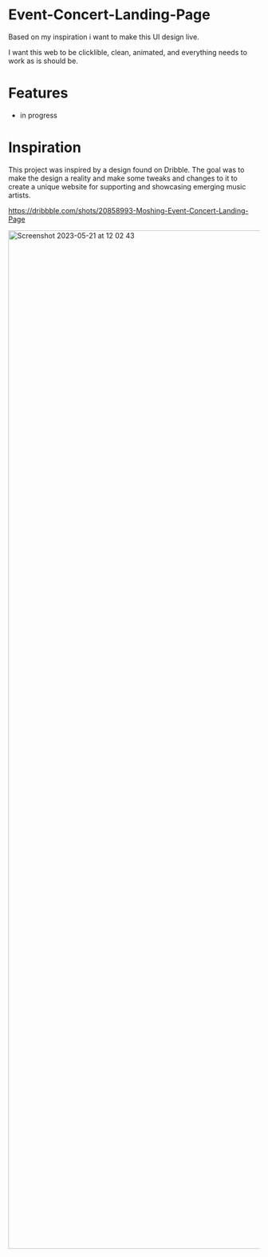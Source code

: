 # Event-Concert-Landing-Page
  Based on my inspiration i want to make this UI design live.
  
  I want this web to be clicklible, clean, animated, and everything needs to work as is should be. 

# Features

- in progress

# Inspiration

This project was inspired by a design found on Dribble. The goal was to make the design a reality and make some tweaks and changes to it to create a unique website for supporting and showcasing emerging music artists.

https://dribbble.com/shots/20858993-Moshing-Event-Concert-Landing-Page



<img width="2039" alt="Screenshot 2023-05-21 at 12 02 43" src="https://github.com/anesticnei/Event-Concert-Landing-Page/assets/67920086/83563f8e-787a-4bc0-ab94-e2ec2119528c">
